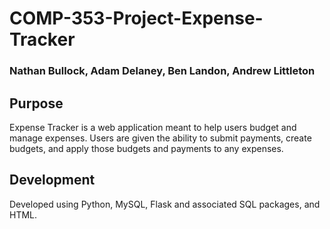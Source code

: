 # COMP-353-Project-Expense-Tracker
### Nathan Bullock, Adam Delaney, Ben Landon, Andrew Littleton

## Purpose
Expense Tracker is a web application meant to help users budget and manage expenses. Users are given the ability to submit payments, create budgets, and apply those budgets and payments to any expenses. 

## Development
Developed using Python, MySQL, Flask and associated SQL packages, and HTML.

